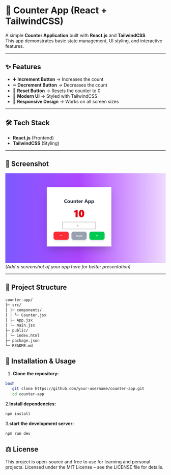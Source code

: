 # 🚀 Counter App (React + TailwindCSS)

A simple **Counter Application** built with **React.js** and **TailwindCSS**.  
This app demonstrates basic state management, UI styling, and interactive features.

---

## ✨ Features
- ➕ **Increment Button** → Increases the count
- ➖ **Decrement Button** → Decreases the count
- 🔄 **Reset Button** → Resets the counter to 0
- 🎨 **Modern UI** → Styled with TailwindCSS
- 📱 **Responsive Design** → Works on all screen sizes

---

## 🛠️ Tech Stack
- **React.js** (Frontend)
- **TailwindCSS** (Styling)

---

## 📸 Screenshot
![Counter App Screenshot](./images/ui.png)  
*(Add a screenshot of your app here for better presentation)*

---

## 📂 Project Structure
```text
counter-app/
├─ src/
│ ├─ components/
│ │ └─ Counter.jsx
│ ├─ App.jsx
│ └─ main.jsx
├─ public/
│ └─ index.html
├─ package.json
└─ README.md
```
## 🚀 Installation & Usage

1. **Clone the repository:**

```bash
bash
   git clone https://github.com/your-username/counter-app.git
   cd counter-app
```
2.**Install dependencies:**
```bash
npm install
```
3.**start the development server:**
```bash
npm run dev
```

## ⚖️ License
This project is open-source and free to use for learning and personal projects.
Licensed under the MIT License – see the LICENSE file for details.
